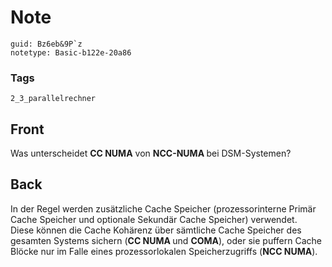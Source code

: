 # Note
```
guid: Bz6eb&9P`z
notetype: Basic-b122e-20a86
```

### Tags
```
2_3_parallelrechner
```

## Front
Was unterscheidet <b>CC NUMA</b> von <b>NCC-NUMA </b>bei DSM-Systemen?

## Back
<div>In der Regel werden zusätzliche Cache
Speicher (prozessorinterne Primär Cache Speicher und optionale Sekundär Cache Speicher) verwendet.
</div><div>
</div>Diese können die Cache Kohärenz über sämtliche Cache Speicher des gesamten Systems sichern (<b>CC NUMA </b>und <b>COMA</b>), oder sie puffern Cache Blöcke nur im Falle eines prozessorlokalen
Speicherzugriffs (<b>NCC NUMA</b>).

